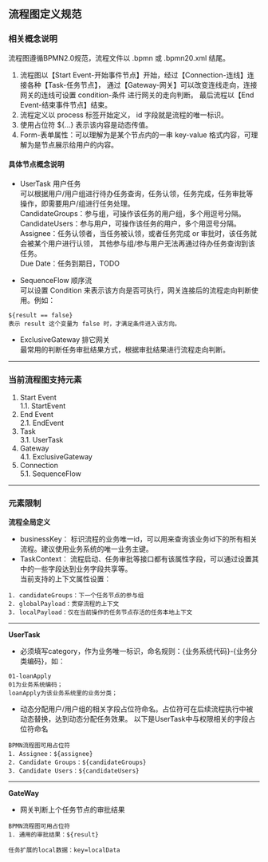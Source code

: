 ## 流程图定义规范
### 相关概念说明
流程图遵循BPMN2.0规范，流程文件以 .bpmn 或 .bpmn20.xml 结尾。

1. 流程图以【Start Event-开始事件节点】开始，经过【Connection-连线】连接各种【Task-任务节点】，
通过【Gateway-网关】可以改变连线走向，连接网关的连线可设置 condition-条件 进行网关的走向判断。
最后流程以【End Event-结束事件节点】结束。  
2. 流程定义以 process 标签开始定义， id 字段就是流程的唯一标识。   
3. 使用占位符 ${...} 表示该内容是动态传值。
4. Form-表单属性：可以理解为是某个节点内的一串 key-value 格式内容，可理解为是节点展示给用户的内容。

#### 具体节点概念说明
- UserTask 用户任务  
可以根据用户/用户组进行待办任务查询，任务认领，任务完成，任务审批等操作，即需要用户/组进行任务处理。  
CandidateGroups：参与组，可操作该任务的用户组，多个用逗号分隔。  
CandidateUsers：参与用户，可操作该任务的用户，多个用逗号分隔。  
Assignee：任务认领者，当任务被认领，或者任务完成 or 审批时，该任务就会被某个用户进行认领，
其他参与组/参与用户无法再通过待办任务查询到该任务。  
Due Date：任务到期日，TODO  

- SequenceFlow 顺序流  
可以设置 Condition 来表示该方向是否可执行，网关连接后的流程走向判断使用。例如：
```
${result == false}
表示 result 这个变量为 false 时，才满足条件进入该方向。
```

- ExclusiveGateway 排它网关  
最常用的判断任务审批结果方式，根据审批结果进行流程走向判断。


---
### 当前流程图支持元素
1. Start Event   
1.1. StartEvent
2. End Event   
2.1. EndEvent
3. Task   
3.1. UserTask
4. Gateway   
4.1. ExclusiveGateway
5. Connection   
5.1. SequenceFlow
---

### 元素限制
**流程全局定义**
- businessKey：
标识流程的业务唯一id，可以用来查询该业务id下的所有相关流程。建议使用业务系统的唯一业务主键。
- TaskContext：
流程启动、任务审批等接口都有该属性字段，可以通过设置其中的一些字段达到业务字段共享等。  
当前支持的上下文属性设置：
```
1. candidateGroups：下一个任务节点的参与组
2. globalPayload：贯穿流程的上下文
3. localPayload：仅在当前操作的任务节点存活的任务本地上下文
```

---
**UserTask**
- 必须填写category，作为业务唯一标识，命名规则：{业务系统代码}-{业务分类编码}，如：
```
01-loanApply
01为业务系统编码；
loanApply为该业务系统里的业务分类；
```
- 动态分配用户/用户组的相关字段占位符命名。占位符可在后续流程执行中被动态替换，达到动态分配任务效果。
以下是UserTask中与权限相关的字段占位符命名
```
BPMN流程图可用占位符
1. Assignee：${assignee}
2. Candidate Groups：${candidateGroups}
3. Candidate Users：${candidateUsers}
```

---
**GateWay**
- 网关判断上个任务节点的审批结果
```
BPMN流程图可用占位符
1. 通用的审批结果：${result}

任务扩展的local数据：key=localData
```

